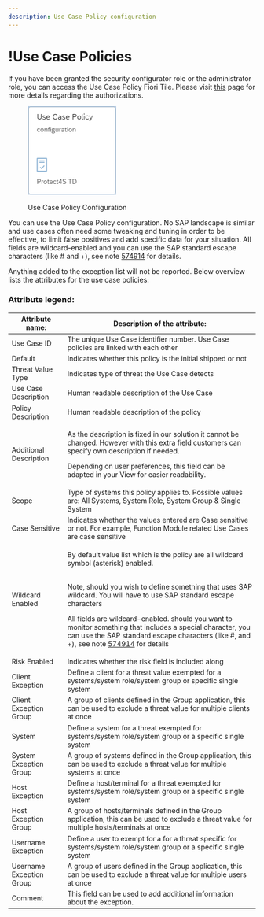 ```yaml
---
description: Use Case Policy configuration
---
```


# !Use Case Policies

If you have been granted the security configurator role or the administrator role, you can access the Use Case Policy Fiori Tile. Please visit [this](../system-configuration-fiori-application/users-and-authorizations/authorizations.md) page for more details regarding the authorizations.

<figure><img src="../../.gitbook/assets/image (8).png" alt=""><figcaption><p>Use Case Policy Configuration</p></figcaption></figure>

You can use the Use Case Policy configuration. No SAP landscape is similar and use cases often need some tweaking and tuning in order to be effective, to limit false positives and add specific data for your situation. All fields are wildcard-enabled and you can use the SAP standard escape characters (like # and +), see note [574914](https://launchpad.support.sap.com/#/notes/574914) for details.

Anything added to the exception list will not be reported. Below overview lists the attributes for the use case policies:

### **Attribute legend:**

| Attribute name:          | Description of the attribute:                                                                                                                                                                                                                                                                                                                                                                                                                                                                                   |
| ------------------------ | --------------------------------------------------------------------------------------------------------------------------------------------------------------------------------------------------------------------------------------------------------------------------------------------------------------------------------------------------------------------------------------------------------------------------------------------------------------------------------------------------------------- |
| Use Case ID              | The unique Use Case identifier number. Use Case policies are linked with each other                                                                                                                                                                                                                                                                                                                                                                                                                             |
| Default                  | Indicates whether this policy is the initial shipped or not                                                                                                                                                                                                                                                                                                                                                                                                                                                     |
| Threat Value Type        | Indicates type of threat the Use Case detects                                                                                                                                                                                                                                                                                                                                                                                                                                                                   |
| Use Case Description     | Human readable description of the Use Case                                                                                                                                                                                                                                                                                                                                                                                                                                                                      |
| Policy Description       | Human readable description of the policy                                                                                                                                                                                                                                                                                                                                                                                                                                                                        |
| Additional Description   | <p>As the description is fixed in our solution it cannot be changed. However with this extra field customers can specify own description if needed.</p><p>Depending on user preferences, this field can be adapted in your View for easier readability.</p>                                                                                                                                                                                                                                                     |
| Scope                    | Type of systems this policy applies to. Possible values are: All Systems, System Role, System Group & Single System                                                                                                                                                                                                                                                                                                                                                                                             |
| Case Sensitive           | Indicates whether the values entered are Case sensitive or not. For example, Function Module related Use Cases are case sensitive                                                                                                                                                                                                                                                                                                                                                                               |
| Wildcard Enabled         | <p>By default value list which is the policy are all wildcard symbol (asterisk) enabled.</p><p><br>Note, should you wish to define something that uses SAP wildcard. You will have to use SAP standard escape characters </p><p></p><p>All fields are wildcard-enabled. should you want to monitor something that includes a special character, you can use the SAP standard escape characters (like #, and +), see note  <a href="https://launchpad.support.sap.com/#/notes/574914">574914</a> for details</p> |
| Risk Enabled             | Indicates whether the risk field is included along                                                                                                                                                                                                                                                                                                                                                                                                                                                              |
| Client Exception         | Define a client for a threat value exempted for a systems/system role/system group or specific single system                                                                                                                                                                                                                                                                                                                                                                                                    |
| Client Exception Group   | A group of clients defined in the Group application, this can be used to exclude a threat value for multiple clients at once                                                                                                                                                                                                                                                                                                                                                                                    |
| System                   | Define a system for a threat exempted for systems/system role/system group or a specific single system                                                                                                                                                                                                                                                                                                                                                                                                          |
| System Exception Group   | A group of systems defined in the Group application, this can be used to exclude a threat value for multiple systems at once                                                                                                                                                                                                                                                                                                                                                                                    |
| Host Exception           | Define a host/terminal for a threat exempted for systems/system role/system group or a specific single system                                                                                                                                                                                                                                                                                                                                                                                                   |
| Host Exception Group     | A group of hosts/terminals defined in the Group application, this can be used to exclude a threat value for multiple hosts/terminals at once                                                                                                                                                                                                                                                                                                                                                                    |
| Username Exception       | Define a user to exempt for a for a threat specific for systems/system role/system group or a specific single system                                                                                                                                                                                                                                                                                                                                                                                            |
| Username Exception Group | A group of users defined in the Group application, this can be used to exclude a threat value for multiple users at once                                                                                                                                                                                                                                                                                                                                                                                        |
| Comment                  | This field can be used to add additional information about the exception.                                                                                                                                                                                                                                                                                                                                                                                                                                       |

